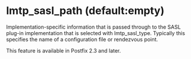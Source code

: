 # lmtp_sasl_path (default:empty) 

 Implementation-specific information that is passed through to
the SASL plug-in implementation that is selected with
lmtp_sasl_type.  Typically this specifies the name of a
configuration file or rendezvous point. 

 This feature is available in Postfix 2.3 and later. 


